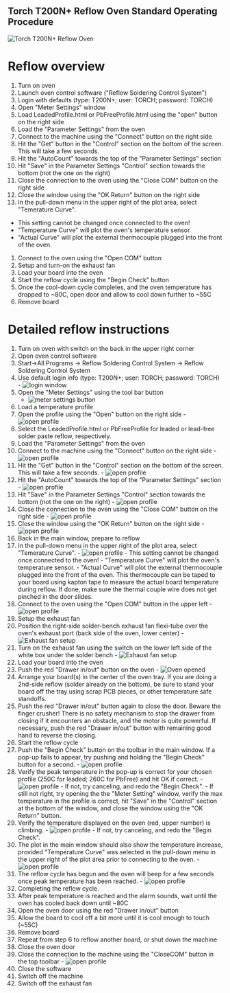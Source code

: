 ## Torch T200N+ Reflow Oven Standard Operating Procedure
![Torch T200N+ Reflow Oven](images/Torch_ovenClosed_24C.JPG)

# Reflow overview

1. Turn on oven
1. Launch oven control software ("Reflow Soldering Control System")
1. Login with defaults (type: T200N+; user: TORCH; password: TORCH)
1. Open "Meter Settings" window
1. Load LeadedProfile.html or PbFreeProfile.html using the "open" button on the right side
1. Load the "Parameter Settings" from the oven
  1. Connect to the machine using the "Connect" button on the right side
  1. Hit the "Get" button in the "Control" section on the bottom of the screen.  This will take a few seconds.
  1. Hit the "AutoCount" towards the top of the "Parameter Settings" section
  1. Hit "Save" in the Parameter Settings "Control" section towards the bottom (not the one on the right)
  1. Close the connection to the oven using the "Close COM" button on the right side
1. Close the window using the "OK Return" button on the right side
1. In the pull-down menu in the upper right of the plot area, select "Temerature Curve".
  - This setting cannot be changed once connected to the oven!
  - "Temperature Curve" will plot the oven's temperature sensor.
  - "Actual Curve" will plot the external thermocouple plugged into the front of the oven.
1. Connect to the oven using the "Open COM" button
1. Setup and turn-on the exhaust fan
1. Load your board into the oven
1. Start the reflow cycle using the "Begin Check" button
1. Once the cool-down cycle completes, and the oven temperature has dropped to ~80C, open door and allow to cool down further to ~55C
1. Remove board

# Detailed reflow instructions

1. Turn on oven with switch on the back in the upper right corner 
2. Open oven control software
  1. Start->All Programs -> Reflow Soldering Control System -> Reflow Soldering Control System
  2. Use default login info (type: T200N+; user: TORCH; password: TORCH)
    - ![login window](images/Torch_loginWindow.png)
3. Open the "Meter Settings" using the tool bar button
    - ![meter settings button](images/Torch_MeterSettingButton.png)
4. Load a temperature profile
  1. Open the profile using the "Open" button on the right side
    - ![open profile](images/Torch_MeterSetting_Open.png)
  2. Select the LeadedProfile.html or PbFreeProfile for leaded or lead-free solder paste reflow, respectively.
5. Load the "Parameter Settings" from the oven
  1. Connect to the machine using the "Connect" button on the right side
    - ![open profile](images/Torch_MeterSetting_Connect.png)
  2. Hit the "Get" button in the "Control" section on the bottom of the screen.  This will take a few seconds.
    - ![open profile](images/Torch_MeterSetting_Get.png)
  3. Hit the "AutoCount" towards the top of the "Parameter Settings" section
    - ![open profile](images/Torch_MeterSetting_AutoCount.png)
  4. Hit "Save" in the Parameter Settings "Control" section towards the bottom (not the one on the right)
    - ![open profile](images/Torch_MeterSetting_Save.png)
  5. Close the connection to the oven using the "Close COM" button on the right side
    - ![open profile](images/Torch_MeterSetting_CloseCom.png)
  6. Close the window using the "OK Return" button on the right side
    - ![open profile](images/Torch_MeterSetting_OkReturn.png)
4. Back in the main window, prepare to reflow
  1. In the pull-down menu in the upper right of the plot area, select "Temerature Curve".
    - ![open profile](images/Torch_TemperatureCurveSelection.png)
    - This setting cannot be changed once connected to the oven!
    - "Temperature Curve" will plot the oven's temperature sensor.
    - "Actual Curve" will plot the external thermocouple plugged into the front of the oven.  This thermocouple can be taped to your board using kapton tape to measure the actual board temperature during reflow.  If done, make sure the thermal couple wire does not get pinched in the door slides.
  2. Connect to the oven using the "Open COM" button in the upper left
    - ![open profile](images/Torch_OpenComButton.png)
5. Setup the exhaust fan
  1. Position the right-side solder-bench exhaust fan flexi-tube over the oven's exhaust port (back side of the oven, lower center)
    - ![Exhaust fan setup](images/Torch_exhaustSetup.JPG)
  2. Turn on the exhaust fan using the switch on the lower left side of the white box under the solder bench
    - ![Exhaust fan setup](images/Soldering_exhaustFan_on.JPG)
6. Load your board into the oven
  1. Push the red "Drawer in/out" button on the oven
    - ![Oven opened](images/Torch_ovenOpened_70C.JPG)
  2. Arrange your board(s) in the center of the oven tray.  If you are doing a 2nd-side reflow (solder already on the bottom), be sure to stand your board off the tray using scrap PCB pieces, or other temperature safe standoffs.
  3. Push the red "Drawer in/out" button again to close the door.  Beware the finger crusher!  There is no safety mechanism to stop the drawer from closing if it encounters an obstacle, and the motor is quite powerful.  If necessary, push the red "Drawer in/out" button with remaining good hand to reverse the closing.
7. Start the reflow cycle
  1. Push the "Begin Check" button on the toolbar in the main window.  If a pop-up fails to appear, try pushing and holding the "Begin Check" button for a second.
    - ![open profile](images/Torch_BeginCheckButton.png)
  2. Verify the peak temperature in the pop-up is correct for your chosen profile (250C for leaded; 260C for PbFree) and hit OK if correct.
    - ![open profile](images/Torch_BeginCheckPopUp.png)
    - If not, try canceling, and redo the "Begin Check".
    - If still not right, try opening the the "Meter Setting" window, verify the max temperature in the profile is correct, hit "Save" in the "Control" section at the bottom of the window, and close the window using the "OK Return" button.
  3. Verify the temperature displayed on the oven (red, upper number) is climbing.
    - ![open profile](images/Torch_ovenClosed_70C.JPG)
    - If not, try canceling, and redo the "Begin Check".
  4. The plot in the main window should also show the temperature increase, provided "Temperature Curve" was selected in the pull-down menu in the upper right of the plot area prior to connecting to the oven.
    - ![open profile](images/Torch_TemperatureCurve_Starting.png)
  5. The reflow cycle has begun and the oven will beep for a few seconds once peak temperature has been reached.
    - ![open profile](images/Torch_TemperatureCurve_Peak.png)
8. Completing the reflow cycle.
  1. After peak temperature is reached and the alarm sounds, wait until the oven has cooled back down until ~80C
  2. Open the oven door using the red "Drawer in/out" button
  3. Allow the board to cool off a bit more until it is cool enough to touch (~55C)
  4. Remove board
9. Repeat from step 6 to reflow another board, or shut down the machine
  1. Close the oven door
  2. Close the connection to the machine using the "CloseCOM" button in the top toolbar
    - ![open profile](images/Torch_CloseComButton.png)
  3. Close the software
  4. Switch off the machine
  5. Switch off the exhaust fan
